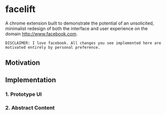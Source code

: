# facelift

A chrome extension built to demonstrate the potential of an unsolicited, minimalist redesign of both the interface and user experience on the domain http://www.facebook.com.

```
DISCLAIMER: I love facebook. All changes you see implemented here are motivated entirely by personal preference.
```

## Motivation

## Implementation

### 1. Prototype UI

### 2. Abstract Content
